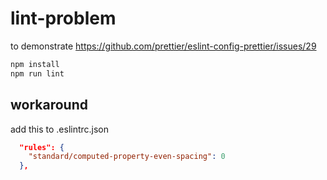# lint-problem

to demonstrate https://github.com/prettier/eslint-config-prettier/issues/29

```bash
npm install
npm run lint
```

## workaround

add this to .eslintrc.json

```json
  "rules": {
    "standard/computed-property-even-spacing": 0
  },
```
